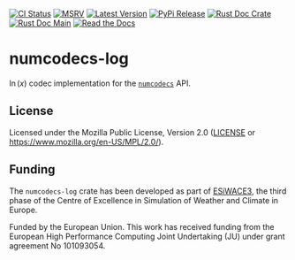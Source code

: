 [![CI Status]][workflow] [![MSRV]][repo] [![Latest Version]][crates.io] [![PyPi Release]][pypi] [![Rust Doc Crate]][docs.rs] [![Rust Doc Main]][docs] [![Read the Docs]][rtdocs]

[CI Status]: https://img.shields.io/github/actions/workflow/status/juntyr/numcodecs-rs/ci.yml?branch=main
[workflow]: https://github.com/juntyr/numcodecs-rs/actions/workflows/ci.yml?query=branch%3Amain

[MSRV]: https://img.shields.io/badge/MSRV-1.82.0-blue
[repo]: https://github.com/juntyr/numcodecs-rs

[Latest Version]: https://img.shields.io/crates/v/numcodecs-log
[crates.io]: https://crates.io/crates/numcodecs-log

[PyPi Release]: https://img.shields.io/pypi/v/numcodecs-wasm-log.svg
[pypi]: https://pypi.python.org/pypi/numcodecs-wasm-log

[Rust Doc Crate]: https://img.shields.io/docsrs/numcodecs-log
[docs.rs]: https://docs.rs/numcodecs-log/

[Rust Doc Main]: https://img.shields.io/badge/docs-main-blue
[docs]: https://juntyr.github.io/numcodecs-rs/numcodecs_log

[Read the Docs]: https://img.shields.io/readthedocs/numcodecs-wasm?label=readthedocs
[rtdocs]: https://numcodecs-wasm.readthedocs.io/en/stable/api/numcodecs_wasm_log/

# numcodecs-log

$\ln(x)$ codec implementation for the [`numcodecs`] API.

[`numcodecs`]: https://docs.rs/numcodecs/0.2/numcodecs/

## License

Licensed under the Mozilla Public License, Version 2.0 ([LICENSE](LICENSE) or https://www.mozilla.org/en-US/MPL/2.0/).

## Funding

The `numcodecs-log` crate has been developed as part of [ESiWACE3](https://www.esiwace.eu), the third phase of the Centre of Excellence in Simulation of Weather and Climate in Europe.

Funded by the European Union. This work has received funding from the European High Performance Computing Joint Undertaking (JU) under grant agreement No 101093054.

